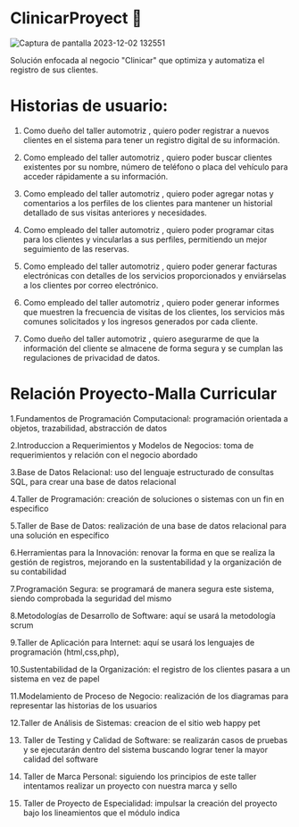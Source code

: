 # ClinicarProyect 🚗

![Captura de pantalla 2023-12-02 132551](https://github.com/developermaster22/ClinicarProyect/assets/111548523/686737a8-4ac0-405c-903e-bcc52967edac)



Solución enfocada al negocio "Clinicar" que optimiza y automatiza el registro de sus clientes.


# Historias de usuario:
1. Como dueño del taller automotriz , quiero poder registrar a nuevos clientes en el sistema para tener un registro digital de su información.

2. Como empleado del taller automotriz , quiero poder buscar clientes existentes por su nombre, número de teléfono o placa del vehículo para acceder rápidamente a su información.

3. Como empleado del taller automotriz , quiero poder agregar notas y comentarios a los perfiles de los clientes para mantener un historial detallado de sus visitas anteriores y necesidades.

4. Como empleado del taller automotriz , quiero poder programar citas para los clientes y vincularlas a sus perfiles, permitiendo un mejor seguimiento de las reservas.

5. Como empleado del taller automotriz , quiero poder generar facturas electrónicas con detalles de los servicios proporcionados y enviárselas a los clientes por correo electrónico.

6. Como empleado del taller automotriz , quiero poder generar informes que muestren la frecuencia de visitas de los clientes, los servicios más comunes solicitados y los ingresos generados por cada cliente.

7. Como dueño del taller automotriz , quiero asegurarme de que la información del cliente se almacene de forma segura y se cumplan las regulaciones de privacidad de datos.


# Relación Proyecto-Malla Curricular

1.Fundamentos de Programación Computacional: programación orientada a objetos, trazabilidad, abstracción de datos  

2.Introduccion a Requerimientos y Modelos de Negocios: toma de requerimientos y relación con el negocio abordado  

3.Base de Datos Relacional: uso del lenguaje estructurado de consultas SQL, para crear una base de datos relacional 

4.Taller de Programación: creación de soluciones o sistemas con un fin en especifico  

5.Taller de Base de Datos: realización de una base de datos relacional para una solución en específico 

6.Herramientas para la Innovación: renovar la forma en que se realiza la gestión de registros, mejorando en la sustentabilidad y la organización de su contabilidad  

7.Programación Segura: se programará de manera segura este sistema, siendo comprobada la seguridad del mismo 

8.Metodologías de Desarrollo de Software:  aquí se usará la metodología scrum 

9.Taller de Aplicación para Internet: aquí se usará los lenguajes de programación (html,css,php), 

10.Sustentabilidad de la Organización: el registro de los clientes pasara a un sistema en vez de papel 

11.Modelamiento de Proceso de Negocio: realización de los diagramas para representar las historias de los usuarios 

12.Taller de Análisis de Sistemas: creacion de el sitio web happy pet

13. Taller de Testing y Calidad de Software: se realizarán casos de pruebas y se ejecutarán dentro del sistema buscando lograr tener la mayor calidad del software  

14. Taller de Marca Personal: siguiendo los principios de este taller intentamos realizar un proyecto con nuestra marca y sello  

 15. Taller de Proyecto de Especialidad: impulsar la creación del proyecto bajo los lineamientos que el módulo indica  

